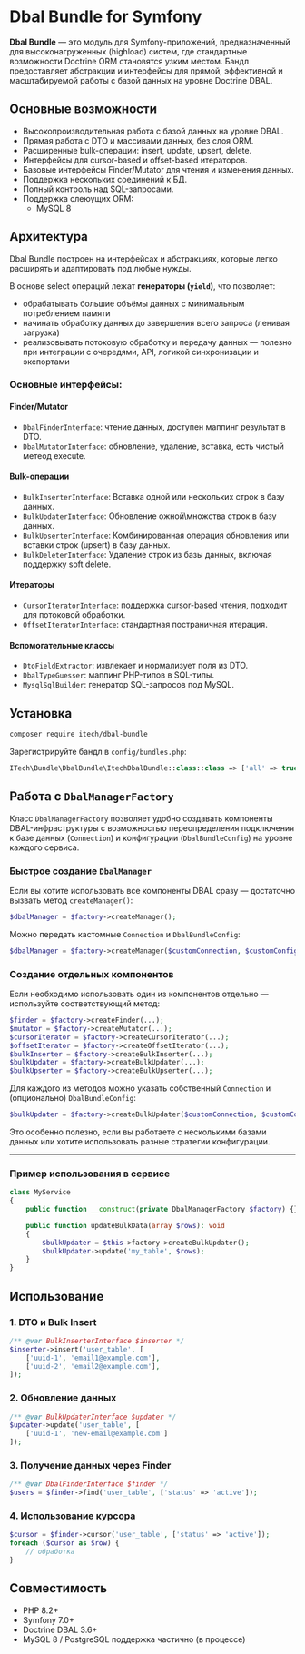 # Dbal Bundle for Symfony

**Dbal Bundle** — это модуль для Symfony-приложений, предназначенный для высоконагруженных (highload) систем, где стандартные возможности Doctrine ORM становятся узким местом. Бандл предоставляет абстракции и интерфейсы для прямой, эффективной и масштабируемой работы с базой данных на уровне Doctrine DBAL.


## Основные возможности

- Высокопроизводительная работа с базой данных на уровне DBAL.
- Прямая работа с DTO и массивами данных, без слоя ORM.
- Расширенные bulk-операции: insert, update, upsert, delete.
- Интерфейсы для cursor-based и offset-based итераторов.
- Базовые интерфейсы Finder/Mutator для чтения и изменения данных.
- Поддержка нескольких соединений к БД.
- Полный контроль над SQL-запросами.
- Поддержка слеюущих ORM:
    - MySQL 8


## Архитектура

Dbal Bundle построен на интерфейсах и абстракциях, которые легко расширять и адаптировать под любые нужды.

В основе select операций лежат **генераторы (`yield`)**, что позволяет:

- обрабатывать большие объёмы данных с минимальным потреблением памяти
- начинать обработку данных до завершения всего запроса (ленивая загрузка)
- реализовывать потоковую обработку и передачу данных — полезно при интеграции с очередями, API, логикой синхронизации и экспортами

### Основные интерфейсы:

#### Finder/Mutator

- `DbalFinderInterface`: чтение данных, доступен маппинг результат в DTO.
- `DbalMutatorInterface`: обновление, удаление, вставка, есть чистый метеод execute.

#### Bulk-операции

- `BulkInserterInterface`: Вставка одной или нескольких строк в базу данных.
- `BulkUpdaterInterface`: Обновление ожной\множства строк в базу данных.
- `BulkUpserterInterface`: Комбинированная операция обновления или вставки строк (upsert) в базу данных.
- `BulkDeleterInterface`: Удаление строк из базы данных, включая поддержку soft delete.

#### Итераторы

- `CursorIteratorInterface`: поддержка cursor-based чтения, подходит для потоковой обработки.
- `OffsetIteratorInterface`: стандартная постраничная итерация.

#### Вспомогательные классы

- `DtoFieldExtractor`: извлекает и нормализует поля из DTO.
- `DbalTypeGuesser`: маппинг PHP-типов в SQL-типы.
- `MysqlSqlBuilder`: генератор SQL-запросов под MySQL.


## Установка

```bash
composer require itech/dbal-bundle
```

Зарегистрируйте бандл в `config/bundles.php`:

```php
ITech\Bundle\DbalBundle\ItechDbalBundle::class::class => ['all' => true],
```


## Работа с `DbalManagerFactory`

Класс `DbalManagerFactory` позволяет удобно создавать компоненты DBAL-инфраструктуры с возможностью переопределения подключения к базе данных (`Connection`) и конфигурации (`DbalBundleConfig`) на уровне каждого сервиса.

### Быстрое создание `DbalManager`

Если вы хотите использовать все компоненты DBAL сразу — достаточно вызвать метод `createManager()`:

```php
$dbalManager = $factory->createManager();
```

Можно передать кастомные `Connection` и `DbalBundleConfig`:

```php
$dbalManager = $factory->createManager($customConnection, $customConfig);
```

### Создание отдельных компонентов

Если необходимо использовать один из компонентов отдельно — используйте соответствующий метод:

```php
$finder = $factory->createFinder(...);
$mutator = $factory->createMutator(...);
$cursorIterator = $factory->createCursorIterator(...);
$offsetIterator = $factory->createOffsetIterator(...);
$bulkInserter = $factory->createBulkInserter(...);
$bulkUpdater = $factory->createBulkUpdater(...);
$bulkUpserter = $factory->createBulkUpserter(...);
```

Для каждого из методов можно указать собственный `Connection` и (опционально) `DbalBundleConfig`:

```php
$bulkUpdater = $factory->createBulkUpdater($customConnection, $customConfig);
```

Это особенно полезно, если вы работаете с несколькими базами данных или хотите использовать разные стратегии конфигурации.

---

### Пример использования в сервисе

```php
class MyService
{
    public function __construct(private DbalManagerFactory $factory) {}

    public function updateBulkData(array $rows): void
    {
        $bulkUpdater = $this->factory->createBulkUpdater();
        $bulkUpdater->update('my_table', $rows);
    }
}
```

## Использование

### 1. DTO и Bulk Insert

```php
/** @var BulkInserterInterface $inserter */
$inserter->insert('user_table', [
    ['uuid-1', 'email1@example.com'],
    ['uuid-2', 'email2@example.com'],
]);
```

### 2. Обновление данных

```php
/** @var BulkUpdaterInterface $updater */
$updater->update('user_table', [
    ['uuid-1', 'new-email@example.com']
]);
```

### 3. Получение данных через Finder

```php
/** @var DbalFinderInterface $finder */
$users = $finder->find('user_table', ['status' => 'active']);
```

### 4. Использование курсора

```php
$cursor = $finder->cursor('user_table', ['status' => 'active']);
foreach ($cursor as $row) {
    // обработка
}
```

## Совместимость

- PHP 8.2+
- Symfony 7.0+
- Doctrine DBAL 3.6+
- MySQL 8 / PostgreSQL поддержка частично (в процессе)
